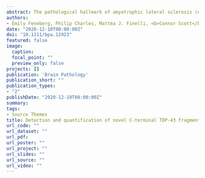 ```yaml
---
abstract: The pathological hallmark of amyotrophic lateral sclerosis (ALS) is the presence of cytoplasmic inclusions, containing C‐terminal fragments of the protein TDP‐43. Here, we tested the hypothesis that highly sensitive mass spectrometry with parallel reaction monitoring (MS‐PRM) can generate a high‐resolution map of pathological TDP‐43 peptide ratios to form the basis for quantitation of abnormal C‐terminal TDP‐43 fragment enrichment. Human cortex and spinal cord, microscopically staged for the presence of p‐TDP‐43, p‐tau, alpha‐synuclein, and beta‐amyloid pathology, were biochemically fractionated and analyzed by immunoblot and MS for the detection of full‐length and truncated (disease‐specific) TDP‐43 peptides. This informed the synthesis of heavy isotope‐labeled peptides for absolute quantification of TDP‐43 by MS‐PRM across 16 ALS, 8 Parkinson’s, 8 Alzheimer’s disease, and 8 aged control cases. We confirmed by immunoblot the previously described enrichment of pathological C‐terminal fragments in ALS‐TDP urea fractions. Subsequent MS analysis resolved specific TDP‐43 N‐ and C‐terminal peptides, including a novel N‐terminal truncation site‐specific peptide. Absolute quantification of peptides by MS‐PRM showed an increased C:N‐terminal TDP‐43 peptide ratio in ALS‐TDP brain compared to normal and disease controls. A C:N‐terminal ratio >1.5 discriminated ALS from controls with a sensitivity of 100% (CI 79.6–100) and specificity of 100% (CI 68–100), and from Parkinson’s and Alzheimer’s disease with a sensitivity of 93% (CI 70–100) and specificity of 100% (CI 68–100). N‐terminal truncation site‐specific peptides were increased in ALS in line with C‐terminal fragment enrichment, but were also found in a proportion of Alzheimer cases with normal C:N‐terminal ratio but coexistent limbic TDP‐43 neuropathological changes. In conclusion this is a novel, sensitive, and specific method to quantify the enrichment of pathological TDP‐43 fragments in human brain, which could form the basis for an antibody‐free assay. Our methodology has the potential to help clarify if specific pathological TDP‐43 peptide signatures are associated with primary or secondary TDP‐43 proteinopathies.
authors:
- Emily Feneberg, Philip Charles, Mattéa J. Finelli, <b>Connor Scott</b>, Benedikt Kessler, Roman Fischer, Olaf Ansorge, Elizabeth Gray, Kevin Talbot, Martin Turner
date: "2020-12-10T00:00:00Z"
doi: "10.1111/bpa.12923"
featured: false
image:
  caption:
  focal_point: ""
  preview_only: false 
projects: []
publication: 'Brain Pathology'
publication_short: ""
publication_types:
- "2"
publishDate: "2020-12-10T00:00:00Z"
summary: 
tags:
- Source Themes
title: Detection and quantification of novel C-terminal TDP-43 fragments in ALS-TDP
url_code: ""
url_dataset: ""
url_pdf: 
url_poster: ""
url_project: ""
url_slides: ""
url_source: ""
url_video: ""
---
```

